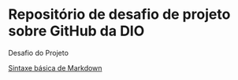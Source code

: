 # Repositório de desafio de projeto sobre GitHub da DIO
 
Desafio do Projeto

[Sintaxe básica de Markdown](https://www.markdownguide.org/basic-syntax/)
